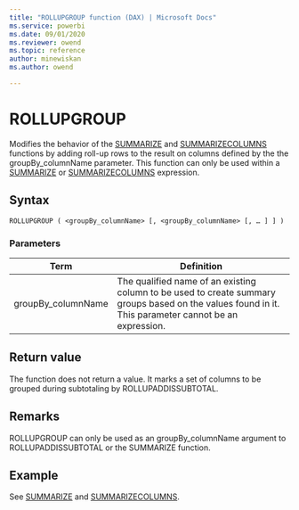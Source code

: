 ```yaml
---
title: "ROLLUPGROUP function (DAX) | Microsoft Docs"
ms.service: powerbi 
ms.date: 09/01/2020
ms.reviewer: owend
ms.topic: reference
author: minewiskan
ms.author: owend

---
```

# ROLLUPGROUP

Modifies the behavior of the [SUMMARIZE](summarize-function-dax.md) and [SUMMARIZECOLUMNS](summarizecolumns-function-dax.md) functions by adding roll-up rows to the result on columns defined by the the groupBy_columnName parameter. This function can only be used within a [SUMMARIZE](summarize-function-dax.md) or [SUMMARIZECOLUMNS](summarizecolumns-function-dax.md) expression.
  
## Syntax  
  
```dax
ROLLUPGROUP ( <groupBy_columnName> [, <groupBy_columnName> [, … ] ] )
```
  
### Parameters  

|Term|Definition|  
|--------|--------------|  
| groupBy_columnName | The qualified name of an existing column to be used to create summary groups based on the values found in it. This parameter cannot be an expression.  |

## Return value

The function does not return a value. It marks a set of columns to be grouped during subtotaling by ROLLUPADDISSUBTOTAL.
  
## Remarks  
  
ROLLUPGROUP can only be used as an groupBy_columnName argument to ROLLUPADDISSUBTOTAL or the SUMMARIZE function.

## Example

See [SUMMARIZE](summarize-function-dax.md) and [SUMMARIZECOLUMNS](summarizecolumns-function-dax.md).

